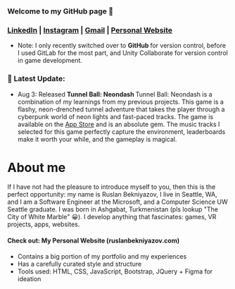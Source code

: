 ### Welcome to my GitHub page 👋

### [LinkedIn](https://www.linkedin.com/in/ruslan-bekniyazov/) | [Instagram](https://www.instagram.com/shkeeper_/) | [Gmail](https://mail.google.com/mail/?view=cm&source=mailto&to=rus.bekniyazov@gmail.com) | [Personal Website](https://www.ruslanbekniyazov.com)

* Note: I only recently switched over to <b> GitHub </b> for version control, before I used GitLab for the most part, and Unity Collaborate for version control in game development.

### :tada: Latest Update:
* Aug 3: Released <b>Tunnel Ball: Neondash </b>
                Tunnel Ball: Neondash is a combination of my learnings from my previous projects. This game is a flashy, neon-drenched tunnel adventure that takes the player through a cyberpunk world of neon lights and fast-paced tracks. The game is available on the <a href="https://apps.apple.com/us/app/tunnel-ball-neondash/id6457107717"> App Store</a> and is an absolute gem. The music tracks I selected for this game perfectly capture the environment, leaderboards make it worth your while, and the gameplay is magical.

# About me

If I have not had the pleasure to introduce myself to you, then this is the perfect opportunity: my name is Ruslan Bekniyazov, I live in Seattle, WA, and I am a Software Engineer at the Microsoft, and a Computer Science UW Seattle graduate. I was born in Ashgabat, Turkmenistan (pls lookup "The City of White Marble" 😀). I develop anything that fascinates: games, VR projects, apps, websites.

#### Check out: My Personal Website (ruslanbekniyazov.com)
* Contains a big portion of my portfolio and my experiences
* Has a carefully curated style and structure
* Tools used: HTML, CSS, JavaScript, Bootstrap, JQuery + Figma for ideation
